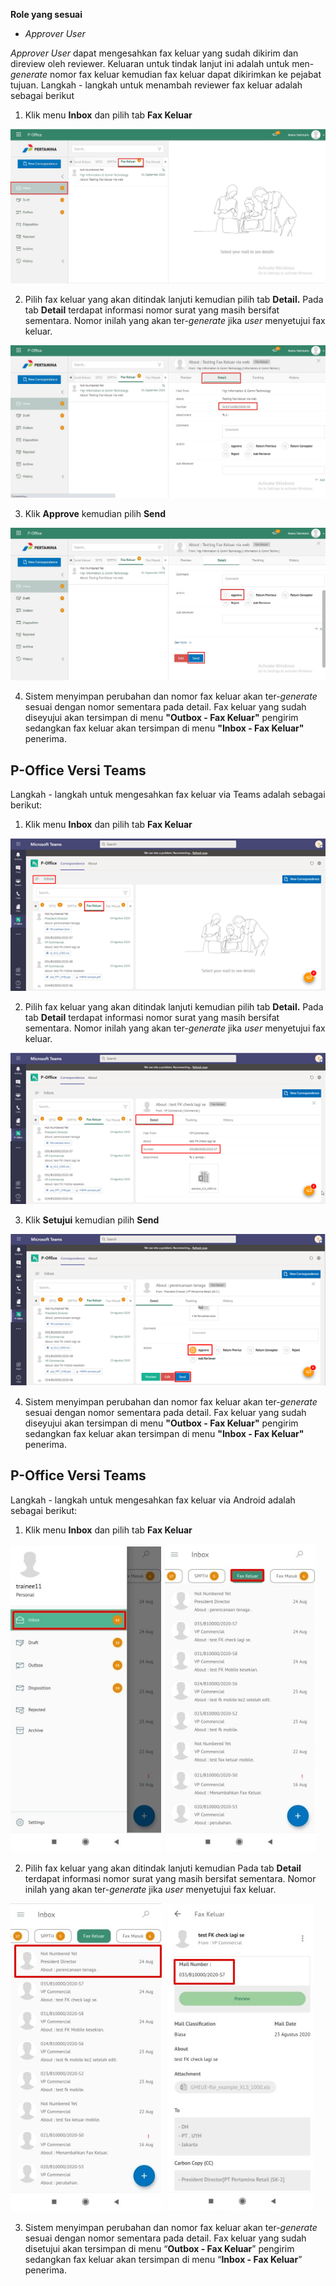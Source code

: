 **Role yang sesuai**

- *Approver User*

*Approver User* dapat mengesahkan fax keluar yang sudah dikirim dan direview oleh reviewer. Keluaran untuk tindak lanjut ini adalah untuk men-*generate* nomor fax keluar kemudian fax keluar dapat dikirimkan ke pejabat tujuan. Langkah - langkah untuk menambah reviewer fax keluar adalah sebagai berikut

1. Klik menu **Inbox** dan pilih tab **Fax Keluar**

![gambar](FaxKeluar/FK_Web/FK50.jpg)

2. Pilih fax keluar yang akan ditindak lanjuti kemudian pilih tab **Detail.** Pada tab **Detail** terdapat informasi nomor surat yang masih bersifat sementara. Nomor inilah yang akan ter-*generate* jika *user* menyetujui fax keluar.

![gambar](FaxKeluar/FK_Web/FK51.jpg)

3. Klik **Approve** kemudian pilih **Send**

![gambar](FaxKeluar/FK_Web/FK52.jpg)

4. Sistem menyimpan perubahan dan nomor fax keluar akan ter-*generate* sesuai dengan nomor sementara pada detail. Fax keluar yang sudah diseyujui akan tersimpan di menu **"Outbox - Fax Keluar"** pengirim sedangkan fax keluar akan tersimpan di menu **"Inbox - Fax Keluar"** penerima.


## **P-Office Versi Teams**

Langkah - langkah untuk mengesahkan fax keluar via Teams adalah sebagai berikut:

1. Klik menu **Inbox** dan pilih tab **Fax Keluar**

![gambar](FaxKeluar/FK_Teams/FK40.png)

2. Pilih fax keluar yang akan ditindak lanjuti kemudian pilih tab **Detail.** Pada tab **Detail** terdapat informasi nomor surat yang masih bersifat sementara. Nomor inilah yang akan ter-*generate* jika *user* menyetujui fax keluar.

![gambar](FaxKeluar/FK_Teams/FK55.png)

3. Klik **Setujui** kemudian pilih **Send**

![gambar](FaxKeluar/FK_Teams/FK56.png)

4. Sistem menyimpan perubahan dan nomor fax keluar akan ter-*generate* sesuai dengan nomor sementara pada detail. Fax keluar yang sudah diseyujui akan tersimpan di menu **"Outbox - Fax Keluar"** pengirim sedangkan fax keluar akan tersimpan di menu **"Inbox - Fax Keluar"** penerima.

## **P-Office Versi Teams**

Langkah - langkah untuk mengesahkan fax keluar via Android adalah sebagai berikut:

1. Klik menu **Inbox** dan pilih tab **Fax Keluar**

![gambar](FaxKeluar/FK_Android/NomorFK/A01.jpg) ![gambar](FaxKeluar/FK_Android/NomorFK/A02.jpg) 

2. Pilih fax keluar yang akan ditindak lanjuti kemudian Pada tab **Detail** terdapat informasi nomor surat yang masih bersifat sementara. Nomor inilah yang akan ter-_generate_ jika _user_ menyetujui fax keluar.

![gambar](FaxKeluar/FK_Android/NomorFK/A04.jpg) ![gambar](FaxKeluar/FK_Android/NomorFK/A05.jpg)  

3. Sistem menyimpan perubahan dan nomor fax keluar akan ter-_generate_ sesuai dengan nomor sementara pada detail. Fax keluar yang sudah disetujui akan tersimpan di menu “**Outbox - Fax Keluar**” pengirim sedangkan fax keluar akan tersimpan di menu “**Inbox - Fax Keluar**” penerima.
